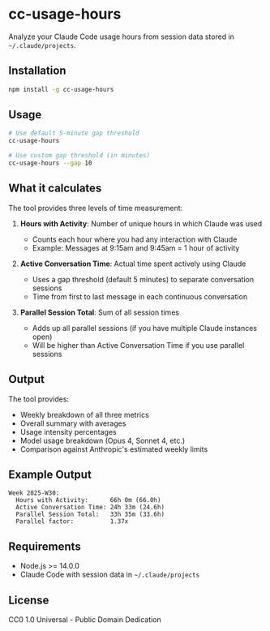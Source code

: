# cc-usage-hours

Analyze your Claude Code usage hours from session data stored in `~/.claude/projects`.

## Installation

```bash
npm install -g cc-usage-hours
```

## Usage

```bash
# Use default 5-minute gap threshold
cc-usage-hours

# Use custom gap threshold (in minutes)
cc-usage-hours --gap 10
```

## What it calculates

The tool provides three levels of time measurement:

1. **Hours with Activity**: Number of unique hours in which Claude was used
   - Counts each hour where you had any interaction with Claude
   - Example: Messages at 9:15am and 9:45am = 1 hour of activity

2. **Active Conversation Time**: Actual time spent actively using Claude
   - Uses a gap threshold (default 5 minutes) to separate conversation sessions
   - Time from first to last message in each continuous conversation

3. **Parallel Session Total**: Sum of all session times
   - Adds up all parallel sessions (if you have multiple Claude instances open)
   - Will be higher than Active Conversation Time if you use parallel sessions

## Output

The tool provides:
- Weekly breakdown of all three metrics
- Overall summary with averages
- Usage intensity percentages
- Model usage breakdown (Opus 4, Sonnet 4, etc.)
- Comparison against Anthropic's estimated weekly limits

## Example Output

```
Week 2025-W30:
  Hours with Activity:      66h 0m (66.0h)
  Active Conversation Time: 24h 33m (24.6h)
  Parallel Session Total:   33h 35m (33.6h)
  Parallel factor:          1.37x
```

## Requirements

- Node.js >= 14.0.0
- Claude Code with session data in `~/.claude/projects`

## License

CC0 1.0 Universal - Public Domain Dedication
